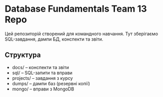 # Database Fundamentals Team 13 Repo

Цей репозиторій створений для командного навчання.
Тут зберігаємо SQL-завдання, дампи БД, конспекти та звіти.

## Структура
- docs/ – конспекти та звіти
- sql/ – SQL-запити та вправи
- projects/ – завдання з курсу
- dumps/ – дампи баз (резервні копії)
- mongo/ – вправи з MongoDB

